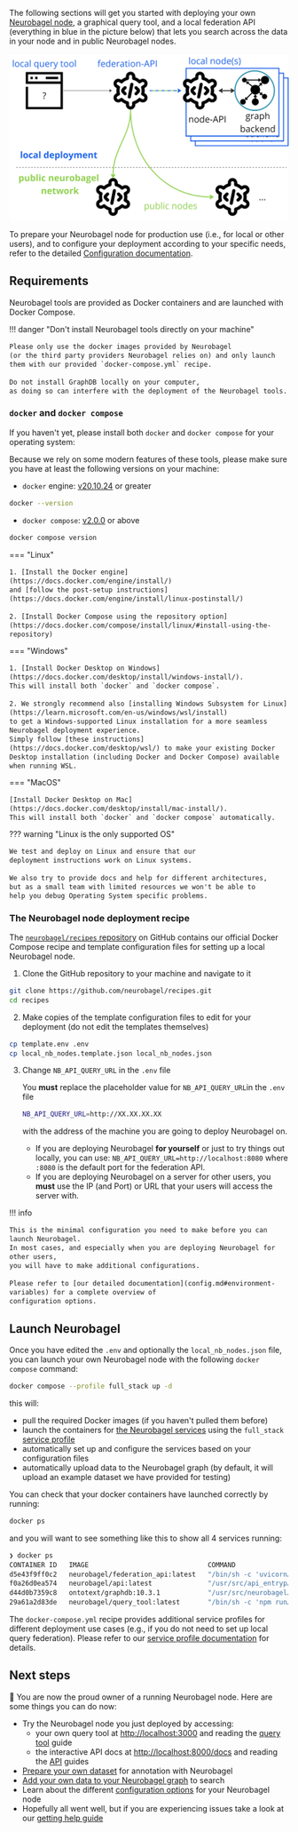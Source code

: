 The following sections will get you started
with deploying your own [Neurobagel node](config.md#available-services),
a graphical query tool, 
and a local federation API
(everything in blue in the picture below)
that lets you search across the data in your node and in public Neurobagel nodes.

![Neurobagel node](../imgs/neurobagel_local_node.jpg)

To prepare your Neurobagel node for production use (i.e., for local or other users),
and to configure your deployment according to your specific needs,
refer to the detailed [Configuration documentation](config.md).

## Requirements

Neurobagel tools are provided as Docker containers 
and are launched with Docker Compose. 

!!! danger "Don't install Neurobagel tools directly on your machine"
    
    Please only use the docker images provided by Neurobagel 
    (or the third party providers Neurobagel relies on) and only launch
    them with our provided `docker-compose.yml` recipe.

    Do not install GraphDB locally on your computer, 
    as doing so can interfere with the deployment of the Neurobagel tools.

### `docker` and `docker compose` 
If you haven't yet, please install both `docker` and `docker compose`
for your operating system:

Because we rely on some modern features of these
tools, please make sure you have at least the following
versions on your machine:

- `docker` engine: [v20.10.24](https://docs.docker.com/engine/release-notes/20.10/) or greater
```bash
docker --version
```
- `docker compose`: [v2.0.0](https://github.com/docker/compose/releases/tag/v2.0.0) or above
```bash
docker compose version
```

=== "Linux"

    1. [Install the Docker engine](https://docs.docker.com/engine/install/)
    and [follow the post-setup instructions](https://docs.docker.com/engine/install/linux-postinstall/)
    
    2. [Install Docker Compose using the repository option](https://docs.docker.com/compose/install/linux/#install-using-the-repository)

=== "Windows"

    1. [Install Docker Desktop on Windows](https://docs.docker.com/desktop/install/windows-install/). 
    This will install both `docker` and `docker compose`.

    2. We strongly recommend also [installing Windows Subsystem for Linux](https://learn.microsoft.com/en-us/windows/wsl/install)
    to get a Windows-supported Linux installation for a more seamless Neurobagel deployment experience. 
    Simply follow [these instructions](https://docs.docker.com/desktop/wsl/) to make your existing Docker Desktop installation (including Docker and Docker Compose) available when running WSL.

=== "MacOS"

    [Install Docker Desktop on Mac](https://docs.docker.com/desktop/install/mac-install/).
    This will install both `docker` and `docker compose` automatically.

??? warning "Linux is the only supported OS"

    We test and deploy on Linux and ensure that our
    deployment instructions work on Linux systems.

    We also try to provide docs and help for different architectures,
    but as a small team with limited resources we won't be able to 
    help you debug Operating System specific problems. 

### The Neurobagel node deployment recipe

The [`neurobagel/recipes` repository](https://github.com/neurobagel/recipes) 
on GitHub contains our official
Docker Compose recipe and template configuration files for setting up a local Neurobagel node.

1. Clone the GitHub repository to your machine and navigate to it
```bash
git clone https://github.com/neurobagel/recipes.git
cd recipes
```
2. Make copies of the template configuration files to edit for your deployment (do not edit the templates themselves)
```bash
cp template.env .env
cp local_nb_nodes.template.json local_nb_nodes.json
```
3. Change `NB_API_QUERY_URL` in the `.env` file 

    You **must** replace the placeholder value for `NB_API_QUERY_URL`in the `.env` file
    
    ```bash
    NB_API_QUERY_URL=http://XX.XX.XX.XX
    ```
    with the address of the machine you are going to deploy Neurobagel on.

    - If you are deploying Neurobagel **for yourself** or just to try things out locally, 
   you can use: `NB_API_QUERY_URL=http://localhost:8080` 
    where `:8080` is the default port for the federation API.
    - If you are deploying Neurobagel on a server for other users, 
   you **must** use the IP (and Port) or URL that your users will access the server with. 
   
!!! info

    This is the minimal configuration you need to make before you can launch Neurobagel.
    In most cases, and especially when you are deploying Neurobagel for other users,
    you will have to make additional configurations. 

    Please refer to [our detailed documentation](config.md#environment-variables) for a complete overview of 
    configuration options.

## Launch Neurobagel

Once you have edited the `.env` and optionally the `local_nb_nodes.json` file, 
you can launch your own Neurobagel node with the following `docker compose` command:

```bash
docker compose --profile full_stack up -d
```

this will:

- pull the required Docker images (if you haven't pulled them before)
- launch the containers for [the Neurobagel services](config.md#available-services) using the `full_stack` [service profile](config.md#available-profiles)
- automatically set up and configure the services based on your configuration files
- automatically upload data to the Neurobagel graph (by default, it will upload an example dataset we have provided for testing)

You can check that your docker containers have launched correctly by running:

```bash
docker ps
```
and you will want to see something like this to show all 4 services running:
```bash
❯ docker ps
CONTAINER ID   IMAGE                              COMMAND                  CREATED         STATUS         PORTS                                                 NAMES
d5e43f9ff0c2   neurobagel/federation_api:latest   "/bin/sh -c 'uvicorn…"   8 seconds ago   Up 8 seconds   0.0.0.0:8080->8000/tcp, :::8080->8000/tcp             recipes-federation-1
f0a26d0ea574   neurobagel/api:latest              "/usr/src/api_entryp…"   8 seconds ago   Up 8 seconds   0.0.0.0:8000->8000/tcp, :::8000->8000/tcp             recipes-api-1
d44d0b7359c8   ontotext/graphdb:10.3.1            "/usr/src/neurobagel…"   8 seconds ago   Up 8 seconds   0.0.0.0:7200->7200/tcp, :::7200->7200/tcp, 7300/tcp   recipes-graph-1
29a61a2d83de   neurobagel/query_tool:latest       "/bin/sh -c 'npm run…"   8 seconds ago   Up 8 seconds   0.0.0.0:3000->5173/tcp, :::3000->5173/tcp             recipes-query_federation-1
```

The `docker-compose.yml` recipe provides additional service profiles
for different deployment use cases (e.g., if you do not need to set up local query federation). Please refer to
our [service profile documentation](config.md#available-profiles) for details.

## Next steps

:tada: You are now the proud owner of a running Neurobagel node. Here are some things you can do now:

- Try the Neurobagel node you just deployed by accessing:
    - your own query tool at  [http://localhost:3000](http://localhost:3000) and reading the [query tool](./query_tool.md) guide
    - the interactive API docs at [http://localhost:8000/docs](http://localhost:8000/docs) and reading the [API](./api.md) guides
- [Prepare your own dataset](./data_prep.md) for annotation with Neurobagel
- [Add your own data to your Neurobagel graph](maintaining.md#updating-the-data-in-your-graph) to search
- Learn about the different [configuration options](config.md) for your Neurobagel node
- Hopefully all went well, but if you are experiencing issues take a look at our [getting help guide](./getting_help.md)